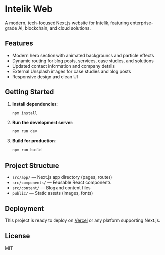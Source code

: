 # Intelik Web

A modern, tech-focused Next.js website for Intelik, featuring enterprise-grade AI, blockchain, and cloud solutions.

## Features
- Modern hero section with animated backgrounds and particle effects
- Dynamic routing for blog posts, services, case studies, and solutions
- Updated contact information and company details
- External Unsplash images for case studies and blog posts
- Responsive design and clean UI

## Getting Started

1. **Install dependencies:**
   ```sh
   npm install
   ```
2. **Run the development server:**
   ```sh
   npm run dev
   ```
3. **Build for production:**
   ```sh
   npm run build
   ```

## Project Structure
- `src/app/` — Next.js app directory (pages, routes)
- `src/components/` — Reusable React components
- `src/content/` — Blog and content files
- `public/` — Static assets (images, fonts)

## Deployment
This project is ready to deploy on [Vercel](https://vercel.com/) or any platform supporting Next.js.

## License
MIT
